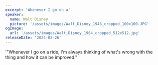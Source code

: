 ```yaml
---
excerpt: 'Whenever I go on a'
speaker:
  name: Walt Disney
  picture: '/assets/images/Walt_Disney_1946_cropped_100x100.JPG'
ogImage:
  url: '/assets/images/Walt_Disney_1964_cropped_512x512.jpg'
releaseDate: '2024-02-26'
---
```


'"Whenever I go on a ride, I'm always thinking of what's wrong with the thing and how it can be improved."'
